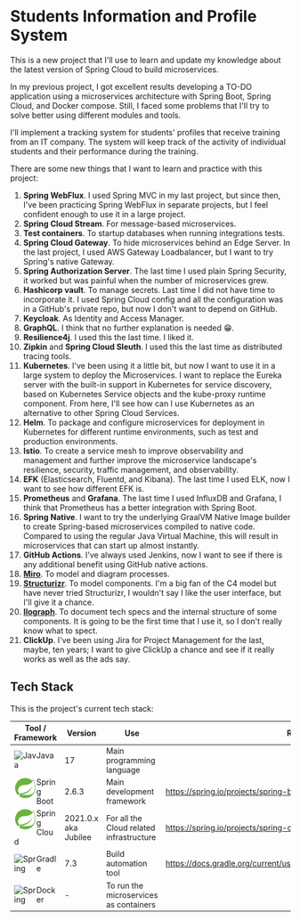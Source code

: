 # Students Information and Profile System

This is a new project that I'll use to learn and update my knowledge about the latest version of Spring Cloud to build microservices.

In my previous project, I got excellent results developing a TO-DO application using a microservices architecture with Spring Boot, Spring Cloud, and Docker compose. Still, I faced some problems that I'll try to solve better using different modules and tools.

I'll implement a tracking system for students' profiles that receive training from an IT company. The system will keep track of the activity of individual students and their performance during the training. 

There are some new things that I want to learn and practice with this project:
1. **Spring WebFlux**. I used Spring MVC in my last project, but since then, I've been practicing Spring WebFlux in separate projects, but I feel confident enough to use it in a large project.
2. **Spring Cloud Stream**. For message-based microservices.
3. **Test containers**. To startup databases when running integrations tests.
4. **Spring Cloud Gateway**. To hide microservices behind an Edge Server. In the last project, I used AWS Gateway Loadbalancer, but I want to try Spring's native Gateway.
5. **Spring Authorization Server**. The last time I used plain Spring Security, it worked but was painful when the number of microservices grew.
6. **Hashicorp vault**. To manage secrets. Last time I did not have time to incorporate it. I used Spring Cloud config and all the configuration was in a GitHub's private repo, but now I don't want to depend on GitHub.
7. **Keycloak**. As Identity and Access Manager.
8. **GraphQL**. I think that no further explanation is needed 😁.
9. **Resilience4j**. I used this the last time. I liked it.
10. **Zipkin** and **Spring Cloud Sleuth**. I used this the last time as distributed tracing tools.
11. **Kubernetes**. I've been using it a little bit, but now I want to use it in a large system to deploy the Microservices. I want to replace the Eureka server with the built-in support in Kubernetes for service discovery, based on Kubernetes Service objects and the kube-proxy runtime component. From here, I'll see how can I use Kubernetes as an alternative to other Spring Cloud Services.
12. **Helm**. To package and configure microservices for deployment in Kubernetes for different runtime environments, such as test and production environments.
13. **Istio**. To create a service mesh to improve observability and management and further improve the microservice landscape's resilience, security, traffic management, and observability.
14. **EFK** (Elasticsearch, Fluentd, and Kibana). The last time I used ELK, now I want to see how different EFK is. 
15. **Prometheus** and **Grafana**. The last time I used InfluxDB and Grafana, I think that Prometheus has a better integration with Spring Boot.
16. **Spring Native**. I want to try the underlying GraalVM Native Image builder to create Spring-based microservices compiled to native code. Compared to using the regular Java Virtual Machine, this will result in microservices that can start up almost instantly.
17. **GitHub Actions**. I've always used Jenkins, now I want to see if there is any additional benefit using GitHub native actions.
18. **[Miro](https://miro.com/)**. To model and diagram processes.
19. **[Structurizr](https://structurizr.com/help)**. To model components. I'm a big fan of the C4 model but have never tried Structurizr, I wouldn't say I like the user interface, but I'll give it a chance.
20. **[Ilograph](https://www.ilograph.com/)**. To document tech specs and the internal structure of some components. It is going to be the first time that I use it, so I don't really know what to spect.
21. **ClickUp**. I've been using Jira for Project Management for the last, maybe, ten years; I want to give ClickUp a chance and see if it really works as well as the ads say.


## Tech Stack
This is the project's current tech stack:

| Tool / Framework                                                                                                                                                                     | Version              | Use                                      | References |
|--------------------------------------------------------------------------------------------------------------------------------------------------------------------------------------|----------------------|------------------------------------------|------------|
| <img align="left" alt="Java" width="40" src="https://cdn.jsdelivr.net/gh/devicons/devicon/icons/java/java-original.svg" />      Java                                                 | 17                   | Main programming language                |            |
| <img align="left" alt="Spring" width="40" src="https://raw.githubusercontent.com/github/explore/8ab0be27a8c97992e4930e630e2d68ba8d819183/topics/spring/spring.png" />    Spring Boot | 2.6.3                | Main development framework               |   https://spring.io/projects/spring-boot         |
| <img align="left" alt="Spring" width="40" src="https://raw.githubusercontent.com/github/explore/8ab0be27a8c97992e4930e630e2d68ba8d819183/topics/spring/spring.png" />  Spring Cloud  | 2021.0.x aka Jubilee | For all the Cloud related infrastructure |      https://spring.io/projects/spring-cloud      |
| <img align="left" alt="Spring" width="40" src="https://cdn.jsdelivr.net/gh/devicons/devicon/icons/gradle/gradle-plain.svg" /> Gradle                                                 | 7.3                  | Build automation tool                    |  https://docs.gradle.org/current/userguide/structuring_software_products.html |
| <img align="left" alt="Spring" width="40" src="https://cdn.jsdelivr.net/gh/devicons/devicon/icons/docker/docker-original.svg" /> Docker                                              | -                    | To run the microservices as containers   |
